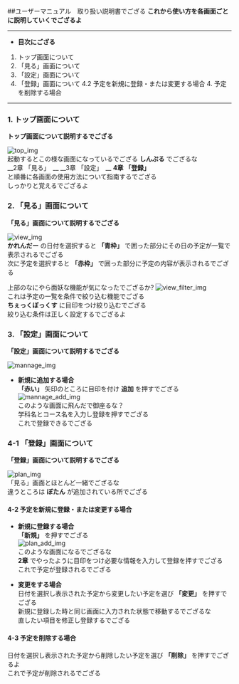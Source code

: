 ##ユーザーマニュアル　取り扱い説明書でござる
__これから使い方を各画面ごとに説明していくでござるよ__  

******  

- __目次にござる__

1. トップ画面について  
2. 「見る」画面について  
3. 「設定」画面について  
4. 「登録」画面について 4.2 予定を新規に登録・または変更する場合 4. 予定を削除する場合

******

### 1. トップ画面について  
__トップ画面について説明するでござる__

![top_img](/img/top_img.png)  
起動するとこの様な画面になっているでござる
__しんぷる__
でござるな  
__2章 「見る」　__
__3章 「設定」　__
__4章 「登録」__  
と順番に各画面の使用方法について指南するでござる  
しっかりと覚えるでござるよ

### 2. 「見る」画面について  
__「見る」画面について説明するでござる__

![view_img](/img/view_img.png)  
__かれんだー__
の日付を選択すると
__「青枠」__
で囲った部分にその日の予定が一覧で表示されるでござる  
次に予定を選択すると
__「赤枠」__
で囲った部分に予定の内容が表示されるでござる

上部のなにやら面妖な機能が気になったでござるか?
![view_filter_img](/img/view_filter_img.png)  
これは予定の一覧を条件で絞り込む機能でござる  
__ちぇっくぼっくす__
に目印をつけ絞り込むでござる  
絞り込む条件は正しく設定するでござるよ

### 3. 「設定」画面について  
__「設定」画面について説明するでござる__  

![mannage_img](/img/manage_img.png)  

- __新規に追加する場合__  
__「赤い」__
矢印のところに目印を付け
__追加__
を押すでござる  
![mannage_add_img](/img/manage_add_img.png)  
このような画面に飛んだで御座るな？  
学科名とコース名を入力し登録を押すでござる  
これで登録できるでござる  

### 4-1 「登録」画面について  
__「登録」画面について説明するでござる__

![plan_img](/img/plan_img.png)  
「見る」画面とほとんど一緒でござるな  
違うところは
__ぼたん__
が追加されている所でござる  

#### 4-2 予定を新規に登録・または変更する場合
- __新規に登録する場合__  
__「新規」__
を押すでござる  
![plan_add_img](/img/plan_add_img.png)  
このような画面になるでござるな  
__2章__
でやったように目印をつけ必要な情報を入力して登録を押すでござる  
これで予定が登録されるでござる  

- __変更をする場合__  
日付を選択し表示された予定から変更したい予定を選び
__「変更」__
を押すでござる  
新規に登録した時と同じ画面に入力された状態で移動するでござるな  
直したい項目を修正し登録するでござる

#### 4-3 予定を削除する場合
日付を選択し表示された予定から削除したい予定を選び
__「削除」__
を押すでござるよ  
これで予定が削除されるでござる


















